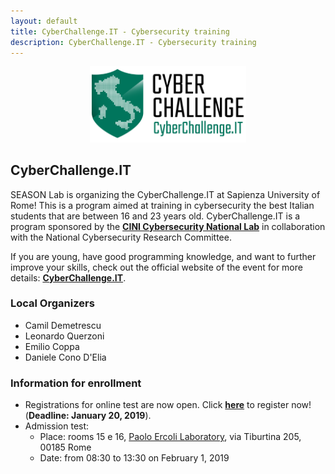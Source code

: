 ```yaml
---
layout: default
title: CyberChallenge.IT - Cybersecurity training
description: CyberChallenge.IT - Cybersecurity training
---
```


<div style="text-align: center;"><img src="assets/img/cyberchallengeit.png" alt="Drawing" style="width: 250px;" alt="CyberChallenge.IT"/></div>

## CyberChallenge.IT

SEASON Lab is organizing the CyberChallenge.IT at Sapienza University of Rome! This is a program aimed at training in cybersecurity the best Italian students that are between 16 and 23 years old. CyberChallenge.IT is a program sponsored by the **[CINI Cybersecurity National Lab](https://www.consorzio-cini.it/)** in collaboration with the National Cybersecurity Research Committee. 

If you are young, have good programming knowledge, and want to further improve your skills, check out the official website of the event for more details: **[CyberChallenge.IT](https://cyberchallenge.it/)**.

### Local Organizers

 * Camil Demetrescu
 * Leonardo Querzoni
 * Emilio Coppa
 * Daniele Cono D'Elia

### Information for enrollment

* Registrations for online test are now open. Click **[here](https://cyberchallenge.it/register)** to register now! (**Deadline: January 20, 2019**).
* Admission test:
	* Place: rooms 15 e 16, [Paolo Ercoli Laboratory](http://tiburlab.dis.uniroma1.it), via Tiburtina 205, 00185 Rome
	* Date: from 08:30 to 13:30 on February 1, 2019